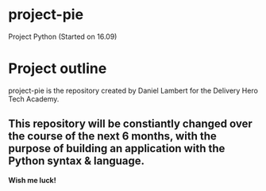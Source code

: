 # project-pie
Project Python (Started on 16.09)

Project outline
===============

project-pie is the repository created by Daniel Lambert for the Delivery Hero Tech Academy.

This repository will be constiantly changed over the course of the next 6 months,
with the purpose of building an application with the Python syntax & language.
---
**Wish me luck!**
